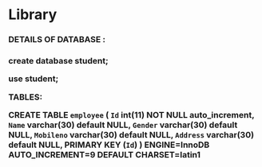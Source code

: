 # Library

<h3>DETAILS OF DATABASE :<h3>

create database student;

use student;

TABLES:

CREATE TABLE `employee` (
  `Id` int(11) NOT NULL auto_increment,
  `Name` varchar(30) default NULL,
  `Gender` varchar(30) default NULL,
  `Mobileno` varchar(30) default NULL,
  `Address` varchar(30) default NULL,
  PRIMARY KEY  (`Id`)
) ENGINE=InnoDB AUTO_INCREMENT=9 DEFAULT CHARSET=latin1